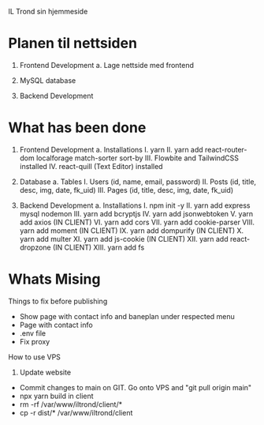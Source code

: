  IL Trond sin hjemmeside

# Planen til nettsiden 
1. Frontend Development
    a. Lage nettside med frontend
        <!-- I. Lage en hovedside -->
        <!-- II. Lage en vanlig side vanlig side med Skrive-boks -->
        <!-- III. Lage en kontakt side -->
        <!-- IV. Lage en Register og Login side -->
    <!-- b. Lage CSS med en fargekode som kan brukes til alle logoer -->

2. MySQL database
    <!-- a. Lage en for Nyheter
    b. Lage en for NavBar
    c. Lage en for Sider
    d. Lage en for Sponsorer -->

3. Backend Development
    <!-- a. Koble til Register og Login med cookies og Authentication
    b. Koble til Nyheter
    c. Koble til Sider
    d. Koble til Sponsorer
    e. Koble til NavBar -->

# What has been done
1. Frontend Development
    a. Installations
        I. yarn
        II. yarn add react-router-dom localforage match-sorter sort-by
        III. Flowbite and TailwindCSS installed
        IV. react-quill (Text Editor) installed

2. Database
    a. Tables
        I. Users (id, name, email, password)
        II. Posts (id, title, desc, img, date, fk_uid)
        III. Pages (id, title, desc, img, date, fk_uid)

3. Backend Development
    a. Installations
        I. npm init -y
        II. yarn add express mysql nodemon
        III. yarn add bcryptjs
        IV. yarn add jsonwebtoken
        V. yarn add axios (IN CLIENT)
        VI. yarn add cors
        VII. yarn add cookie-parser
        VIII. yarn add moment (IN CLIENT)
        IX. yarn add dompurify (IN CLIENT)
        X. yarn add multer
        XI. yarn add js-cookie (IN CLIENT)
        XII. yarn add react-dropzone (IN CLIENT)
        XIII. yarn add fs
        

# Whats Mising
<!-- - Change homepage image -->
<!-- - Change homepage sidemenu  --> 
<!-- - Change Sidebar -->
<!-- - Change Navbar --> 
<!-- - Change Footer -->
<!-- - Add, delete and edit pages -->
<!-- - Add, edit and delete user --> 
<!-- - Add Sponsors -->
<!-- - Nyhet side  -->
<!-- - Make it safer -->
<!-- - Add "Varsler" -->
<!-- - Teknisk Gjeld -->

Things to fix before publishing
<!-- - Reverse back to old commit, one before files -->
<!-- - Contact Page -->
<!-- - Upload several files at once -->
<!-- - Pages without menuid show as main -->
<!-- - .map functions must be fixed -->
- Show page with contact info and baneplan under respected menu
- Page with contact info
- .env file
- Fix proxy


How to use VPS
1. Update website
- Commit changes to main on GIT. Go onto VPS and "git pull origin main"
- npx yarn build in client
- rm -rf /var/www/iltrond/client/*
- cp -r dist/* /var/www/iltrond/client